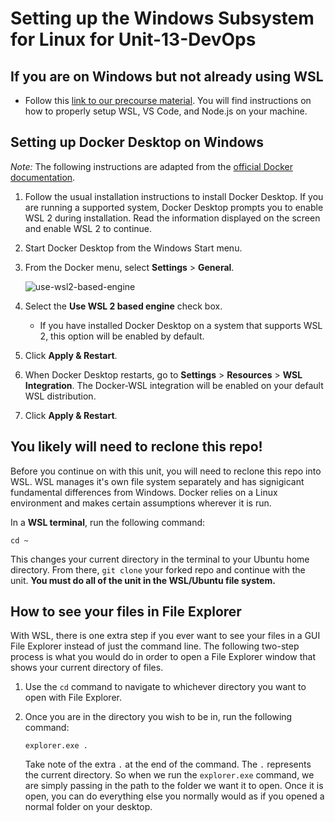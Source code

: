 # Setting up the Windows Subsystem for Linux for Unit-13-DevOps

## If you are on Windows but not already using WSL

- Follow this [link to our precourse material](https://github.com/CodesmithLLC/precourse-part-1/blob/master/windows-os.md). You will find instructions on how to properly setup WSL, VS Code, and Node.js on your machine.

## Setting up Docker Desktop on Windows

_Note:_ The following instructions are adapted from the [official Docker documentation](https://docs.docker.com/docker-for-windows/wsl/#install).

1. Follow the usual installation instructions to install Docker Desktop. If you are running a supported system, Docker Desktop prompts you to enable WSL 2 during installation. Read the information displayed on the screen and enable WSL 2 to continue.

2. Start Docker Desktop from the Windows Start menu.

3. From the Docker menu, select **Settings** > **General**.

   ![use-wsl2-based-engine](https://github.com/CodesmithLLC/precourse-part-1/blob/master/docs/assets/images/wsl-enable.png)

4. Select the **Use WSL 2 based engine** check box.

   - If you have installed Docker Desktop on a system that supports WSL 2, this option will be enabled by default.

5. Click **Apply & Restart**.

6. When Docker Desktop restarts, go to **Settings** > **Resources** > **WSL Integration**. The Docker-WSL integration will be enabled on your default WSL distribution.

7. Click **Apply & Restart**.

## You likely will need to reclone this repo!

Before you continue on with this unit, you will need to reclone this repo into WSL. WSL manages it's own file system separately and has signigicant fundamental differences from Windows. Docker relies on a Linux environment and makes certain assumptions wherever it is run.

In a **WSL terminal**, run the following command:

`cd ~`

This changes your current directory in the terminal to your Ubuntu home directory. From there, `git clone` your forked repo and continue with the unit. **You must do all of the unit in the WSL/Ubuntu file system.**

## How to see your files in File Explorer

With WSL, there is one extra step if you ever want to see your files in a GUI File Explorer instead of just the command line. The following two-step process is what you would do in order to open a File Explorer window that shows your current directory of files.

1. Use the `cd` command to navigate to whichever directory you want to open with File Explorer.

2. Once you are in the directory you wish to be in, run the following command:

   `explorer.exe .`

   Take note of the extra `.` at the end of the command. The `.` represents the current directory. So when we run the `explorer.exe` command, we are simply passing in the path to the folder we want it to open. Once it is open, you can do everything else you normally would as if you opened a normal folder on your desktop.
